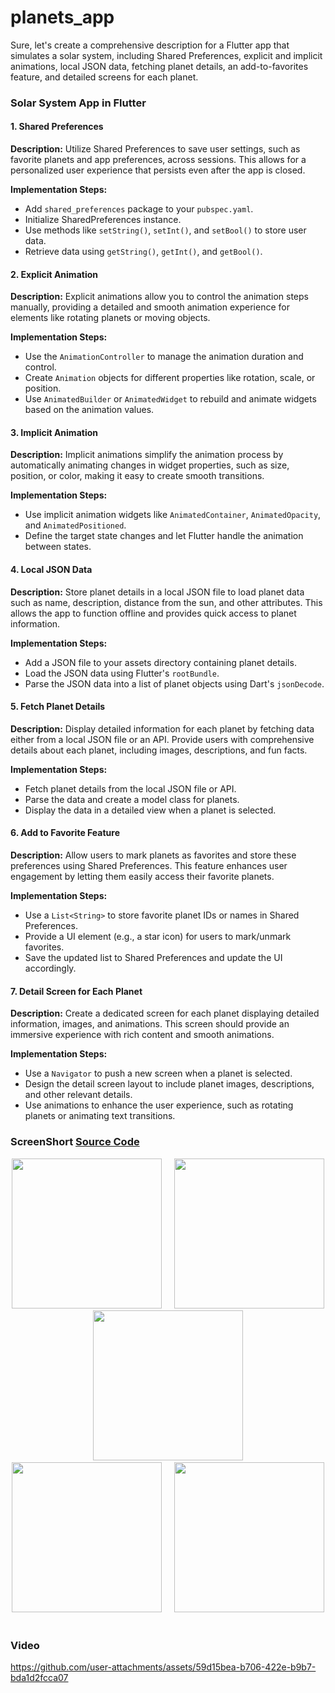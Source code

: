# planets_app


Sure, let's create a comprehensive description for a Flutter app that simulates a solar system, including Shared Preferences, explicit and implicit animations, local JSON data, fetching planet details, an add-to-favorites feature, and detailed screens for each planet.

### Solar System App in Flutter

#### 1. **Shared Preferences**
**Description:**
Utilize Shared Preferences to save user settings, such as favorite planets and app preferences, across sessions. This allows for a personalized user experience that persists even after the app is closed.

**Implementation Steps:**
- Add `shared_preferences` package to your `pubspec.yaml`.
- Initialize SharedPreferences instance.
- Use methods like `setString()`, `setInt()`, and `setBool()` to store user data.
- Retrieve data using `getString()`, `getInt()`, and `getBool()`.

#### 2. **Explicit Animation**
**Description:**
Explicit animations allow you to control the animation steps manually, providing a detailed and smooth animation experience for elements like rotating planets or moving objects.

**Implementation Steps:**
- Use the `AnimationController` to manage the animation duration and control.
- Create `Animation` objects for different properties like rotation, scale, or position.
- Use `AnimatedBuilder` or `AnimatedWidget` to rebuild and animate widgets based on the animation values.

#### 3. **Implicit Animation**
**Description:**
Implicit animations simplify the animation process by automatically animating changes in widget properties, such as size, position, or color, making it easy to create smooth transitions.

**Implementation Steps:**
- Use implicit animation widgets like `AnimatedContainer`, `AnimatedOpacity`, and `AnimatedPositioned`.
- Define the target state changes and let Flutter handle the animation between states.

#### 4. **Local JSON Data**
**Description:**
Store planet details in a local JSON file to load planet data such as name, description, distance from the sun, and other attributes. This allows the app to function offline and provides quick access to planet information.

**Implementation Steps:**
- Add a JSON file to your assets directory containing planet details.
- Load the JSON data using Flutter's `rootBundle`.
- Parse the JSON data into a list of planet objects using Dart's `jsonDecode`.

#### 5. **Fetch Planet Details**
**Description:**
Display detailed information for each planet by fetching data either from a local JSON file or an API. Provide users with comprehensive details about each planet, including images, descriptions, and fun facts.

**Implementation Steps:**
- Fetch planet details from the local JSON file or API.
- Parse the data and create a model class for planets.
- Display the data in a detailed view when a planet is selected.

#### 6. **Add to Favorite Feature**
**Description:**
Allow users to mark planets as favorites and store these preferences using Shared Preferences. This feature enhances user engagement by letting them easily access their favorite planets.

**Implementation Steps:**
- Use a `List<String>` to store favorite planet IDs or names in Shared Preferences.
- Provide a UI element (e.g., a star icon) for users to mark/unmark favorites.
- Save the updated list to Shared Preferences and update the UI accordingly.

#### 7. **Detail Screen for Each Planet**
**Description:**
Create a dedicated screen for each planet displaying detailed information, images, and animations. This screen should provide an immersive experience with rich content and smooth animations.

**Implementation Steps:**
- Use a `Navigator` to push a new screen when a planet is selected.
- Design the detail screen layout to include planet images, descriptions, and other relevant details.
- Use animations to enhance the user experience, such as rotating planets or animating text transitions.


### ScreenShort [Source Code](https://github.com/Aksharpatel06/planets_app/tree/master/lib)

<p align='center'>
  <img src='https://github.com/user-attachments/assets/8d5eed17-c99e-4110-be67-08008090634e' width=240> &nbsp;&nbsp;&nbsp;
  <img src='https://github.com/user-attachments/assets/bb694f95-c0d0-46f1-97a4-ff6726029d14' width=240> &nbsp;&nbsp;&nbsp;
  <img src='https://github.com/user-attachments/assets/a4ac764d-f093-44a9-a0c1-15e1074b6a8d' width=240> &nbsp;&nbsp;&nbsp;
  <img src='https://github.com/user-attachments/assets/814f1106-513e-4502-8bc9-4e9e30df9f03' width=240> &nbsp;&nbsp;&nbsp;
  <img src='https://github.com/user-attachments/assets/5d2dd5d0-b287-4cb4-892d-08b3543145ed' width=240> &nbsp;&nbsp;&nbsp;
</p>


### Video

https://github.com/user-attachments/assets/59d15bea-b706-422e-b9b7-bda1d2fcca07
